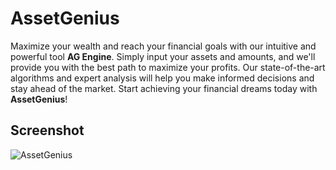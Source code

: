 # AssetGenius

Maximize your wealth and reach your financial goals with our intuitive and powerful tool **AG Engine**. Simply input your assets and amounts, and we'll provide you with the best path to maximize your profits. Our state-of-the-art algorithms and expert analysis will help you make informed decisions and stay ahead of the market. Start achieving your financial dreams today with **AssetGenius**!

## Screenshot
![AssetGenius](https://github.com/AssetGenius/App/blob/main/public/ss.png)
